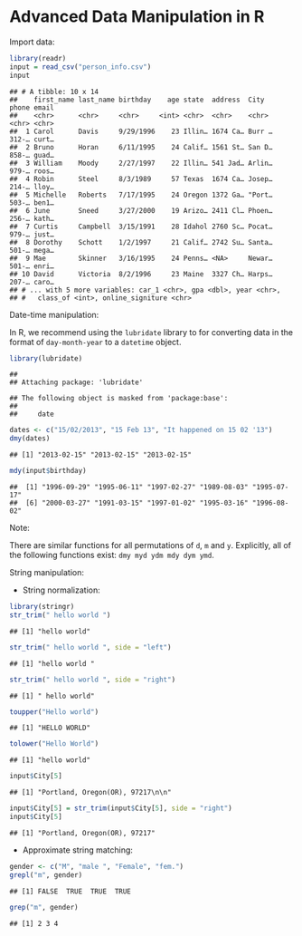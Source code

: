 Advanced Data Manipulation in R
================

Import data:

``` r
library(readr)
input = read_csv("person_info.csv")
input
```

    ## # A tibble: 10 x 14
    ##    first_name last_name birthday    age state  address  City   phone email
    ##    <chr>      <chr>     <chr>     <int> <chr>  <chr>    <chr>  <chr> <chr>
    ##  1 Carol      Davis     9/29/1996    23 Illin… 1674 Ca… Burr … 312-… curt…
    ##  2 Bruno      Horan     6/11/1995    24 Calif… 1561 St… San D… 858-… guad…
    ##  3 William    Moody     2/27/1997    22 Illin… 541 Jad… Arlin… 979-… roos…
    ##  4 Robin      Steel     8/3/1989     57 Texas  1674 Ca… Josep… 214-… lloy…
    ##  5 Michelle   Roberts   7/17/1995    24 Oregon 1372 Ga… "Port… 503-… ben1…
    ##  6 June       Sneed     3/27/2000    19 Arizo… 2411 Cl… Phoen… 256-… kath…
    ##  7 Curtis     Campbell  3/15/1991    28 Idahol 2760 Sc… Pocat… 979-… just…
    ##  8 Dorothy    Schott    1/2/1997     21 Calif… 2742 Su… Santa… 501-… mega…
    ##  9 Mae        Skinner   3/16/1995    24 Penns… <NA>     Newar… 501-… enri…
    ## 10 David      Victoria  8/2/1996     23 Maine  3327 Ch… Harps… 207-… caro…
    ## # ... with 5 more variables: car_1 <chr>, gpa <dbl>, year <chr>,
    ## #   class_of <int>, online_signiture <chr>

Date-time manipulation:

In R, we recommend using the `lubridate` library to for converting data in the format of `day-month-year` to a `datetime` object.

``` r
library(lubridate)
```

    ## 
    ## Attaching package: 'lubridate'

    ## The following object is masked from 'package:base':
    ## 
    ##     date

``` r
dates <- c("15/02/2013", "15 Feb 13", "It happened on 15 02 '13")
dmy(dates)
```

    ## [1] "2013-02-15" "2013-02-15" "2013-02-15"

``` r
mdy(input$birthday)
```

    ##  [1] "1996-09-29" "1995-06-11" "1997-02-27" "1989-08-03" "1995-07-17"
    ##  [6] "2000-03-27" "1991-03-15" "1997-01-02" "1995-03-16" "1996-08-02"

Note:

There are similar functions for all permutations of `d`, `m` and `y`. Explicitly, all of the following functions exist: `dmy myd ydm mdy dym ymd`.

String manipulation:

-   String normalization:

``` r
library(stringr)
str_trim(" hello world ")
```

    ## [1] "hello world"

``` r
str_trim(" hello world ", side = "left")
```

    ## [1] "hello world "

``` r
str_trim(" hello world ", side = "right")
```

    ## [1] " hello world"

``` r
toupper("Hello world")
```

    ## [1] "HELLO WORLD"

``` r
tolower("Hello World")
```

    ## [1] "hello world"

``` r
input$City[5]
```

    ## [1] "Portland, Oregon(OR), 97217\n\n"

``` r
input$City[5] = str_trim(input$City[5], side = "right")
input$City[5]
```

    ## [1] "Portland, Oregon(OR), 97217"

-   Approximate string matching:

``` r
gender <- c("M", "male ", "Female", "fem.")
grepl("m", gender)
```

    ## [1] FALSE  TRUE  TRUE  TRUE

``` r
grep("m", gender)
```

    ## [1] 2 3 4
